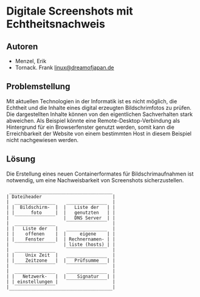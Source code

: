 # Digitale Screenshots mit Echtheitsnachweis

## Autoren
* Menzel, Erik
* Tornack. Frank <linux@dreamofjapan.de>


## Problemstellung

Mit aktuellen Technologien in der Informatik ist es nicht möglich, die Echtheit und die Inhalte eines digital erzeugten Bildschrimfotos zu prüfen. 
Die dargestellten Inhalte können von den eigentlichen Sachverhalten stark abweichen. 
Als Beispiel könnte eine Remote-Desktop-Verbindung als Hintergrund für ein Browserfenster genutzt werden, somit kann die Erreichbarkeit der Website von einem bestimmten Host in diesem Beispiel nicht nachgewiesen werden.


## Lösung

Die Erstellung eines neuen Containerformates für Bildschrimaufnahmen ist notwendig, um eine Nachweisbarkeit von Screenshots sicherzustellen.
```
 ______________________________________
| Dateiheader                          |
|  _______________    _______________  |
| |  Bildschirm-  |  |   Liste der   | |
| |      foto     |  |   genutzten   | |
|  ‾‾‾‾‾‾‾‾‾‾‾‾‾‾‾   |   DNS Server  | |
|  _______________    ‾‾‾‾‾‾‾‾‾‾‾‾‾‾‾  |
| |   Liste der   |   _______________  |
| |    offenen    |  |     eigene    | |
| |    Fenster    |  | Rechnernamen- | |
|  ‾‾‾‾‾‾‾‾‾‾‾‾‾‾‾   | liste (hosts) | |
|  _______________    ‾‾‾‾‾‾‾‾‾‾‾‾‾‾‾  |
| |    Unix Zeit  |   _______________  |
| |    Zeitzone   |  |   Prüfsumme   | |
|  ‾‾‾‾‾‾‾‾‾‾‾‾‾‾‾    ‾‾‾‾‾‾‾‾‾‾‾‾‾‾‾  |
|  _______________    _______________  |
| |   Netzwerk-   |  |    Signatur   | |
| | einstellungen |   ‾‾‾‾‾‾‾‾‾‾‾‾‾‾‾  |
|  ‾‾‾‾‾‾‾‾‾‾‾‾‾‾‾                     |
 ‾‾‾‾‾‾‾‾‾‾‾‾‾‾‾‾‾‾‾‾‾‾‾‾‾‾‾‾‾‾‾‾‾‾‾‾‾‾
```
